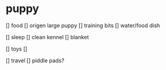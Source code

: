 # puppy


[] food
  [] origen large puppy
  [] training bits
  [] water/food dish
  
[] sleep
  [] clean kennel
  [] blanket
  
[] toys
  []
  
[] travel
  [] piddle pads?
  
